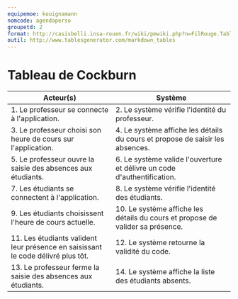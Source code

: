 ```yaml
---
equipemoe: kouignamann
nomcode: agendaperso
groupetd: 2
format: http://casisbelli.insa-rouen.fr/wiki/pmwiki.php?n=FilRouge.TableauCockburn
outil: http://www.tablesgenerator.com/markdown_tables
---
```

# Tableau de Cockburn

| Acteur(s)                                                                        | Système                                                                        |
|----------------------------------------------------------------------------------|--------------------------------------------------------------------------------|
| 1. Le professeur se connecte à l'application.                                    | 2. Le système vérifie l'identité du professeur.                                |
| 3. Le professeur choisi son heure de cours sur l'application.                    | 4. Le système affiche les détails du cours et propose de saisir les absences.  |
| 5. Le professeur ouvre la saisie des absences aux étudiants.                     | 6. Le système valide l'ouverture et délivre un code d'authentification.        |
| 7. Les étudiants se connectent à l'application.                                  | 8. Le système vérifie l'identité des étudiants.                                |
| 9. Les étudiants choisissent l'heure de cours actuelle.                          | 10. Le système affiche les détails du cours et propose de valider sa présence. |
| 11. Les étudiants valident leur présence en saisissant le code délivré plus tôt. | 12. Le système retourne la validité du code.                                   |
| 13. Le professeur ferme la saisie des absences aux étudiants.                    | 14. Le système affiche la liste des étudiants absents.                         |
